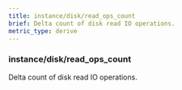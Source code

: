 ```yaml
---
title: instance/disk/read_ops_count
brief: Delta count of disk read IO operations.
metric_type: derive
---
```

### instance/disk/read_ops_count

Delta count of disk read IO operations.